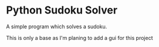 # Python Sudoku Solver

A simple program which solves a sudoku.

This is only a base as I'm planing to add a gui for this project
